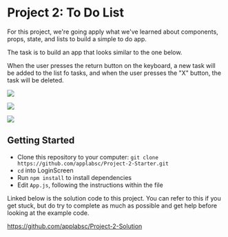 # Project 2: To Do List
For this project, we're going apply what we've learned about components, props, state, and lists to build a simple to do app. 

The task is to build an app that looks similar to the one below. 

When the user presses the return button on the keyboard, a new task will be added to the list fo tasks, and when the user presses the "X" button, the task will be deleted.

![](https://s3-us-west-1.amazonaws.com/applab-sc/Curriculum/ToDoList.gif)

![](https://storage.googleapis.com/slite-api-files-production/files/e53ee156-32c8-44ac-88e2-de996d2d6c0c/LoginScreens.png)

![](https://s3-us-west-1.amazonaws.com/applab-sc/Curriculum/ezgif-4-2ab8c9fae1.gif)

## Getting Started
* Clone this repository to your computer: `git clone https://github.com/applabsc/Project-2-Starter.git`
* `cd` into LoginScreen
* Run `npm install` to install dependencies
* Edit `App.js`, following the instructions within the file

Linked below is the solution code to this project. You can refer to this if you get stuck, but do try to complete as much as possible and get help before looking at the example code. 

https://github.com/applabsc/Project-2-Solution
